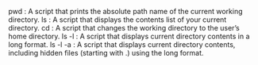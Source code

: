 pwd : A script that prints the absolute path name of the current working directory.
ls : A script that displays the contents list of your current directory.
cd : A script that changes the working directory to the user’s home directory.
ls -l : A script that displays current directory contents in a long format.
ls -l -a : A script that displays current directory contents, including hidden files (starting with .) using the long format.
